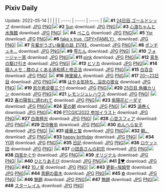 ## Pixiv Daily
Update: 2022-05-14
|      |      |      |
| :----: | :----: | :----: |
|![](https://pixiv.microyu.workers.dev/c/240x480/img-master/img/2022/05/12/00/00/07/98280322_p0_master1200.jpg) **#1** [24日目,ゴールドシップ](https://www.pixiv.net/artworks/98280322) download: [JPG](https://pixiv.microyu.workers.dev/img-original/img/2022/05/12/00/00/07/98280322_p0.jpg) [PNG](https://pixiv.microyu.workers.dev/img-original/img/2022/05/12/00/00/07/98280322_p0.png)|![](https://pixiv.microyu.workers.dev/c/240x480/img-master/img/2022/05/12/00/00/13/98280356_p0_master1200.jpg) **#2** [Sun](https://www.pixiv.net/artworks/98280356) download: [JPG](https://pixiv.microyu.workers.dev/img-original/img/2022/05/12/00/00/13/98280356_p0.jpg) [PNG](https://pixiv.microyu.workers.dev/img-original/img/2022/05/12/00/00/13/98280356_p0.png)|![](https://pixiv.microyu.workers.dev/c/240x480/img-master/img/2022/05/12/00/00/04/98280296_p0_master1200.jpg) **#3** [心海ちゃんと水族館](https://www.pixiv.net/artworks/98280296) download: [JPG](https://pixiv.microyu.workers.dev/img-original/img/2022/05/12/00/00/04/98280296_p0.jpg) [PNG](https://pixiv.microyu.workers.dev/img-original/img/2022/05/12/00/00/04/98280296_p0.png)|
|![](https://pixiv.microyu.workers.dev/c/240x480/img-master/img/2022/05/12/00/00/00/98280261_p0_master1200.jpg) **#4** [ぺこら](https://www.pixiv.net/artworks/98280261) download: [JPG](https://pixiv.microyu.workers.dev/img-original/img/2022/05/12/00/00/00/98280261_p0.jpg) [PNG](https://pixiv.microyu.workers.dev/img-original/img/2022/05/12/00/00/00/98280261_p0.png)|![](https://pixiv.microyu.workers.dev/c/240x480/img-master/img/2022/05/13/00/00/00/98301037_p0_master1200.jpg) **#5** [Yor](https://www.pixiv.net/artworks/98301037) download: [JPG](https://pixiv.microyu.workers.dev/img-original/img/2022/05/13/00/00/00/98301037_p0.jpg) [PNG](https://pixiv.microyu.workers.dev/img-original/img/2022/05/13/00/00/00/98301037_p0.png)|![](https://pixiv.microyu.workers.dev/c/240x480/img-master/img/2022/05/12/22/12/14/98292206_p0_master1200.jpg) **#6** [fake x true（SPY×FAMILY）](https://www.pixiv.net/artworks/98292206) download: [JPG](https://pixiv.microyu.workers.dev/img-original/img/2022/05/12/22/12/14/98292206_p0.jpg) [PNG](https://pixiv.microyu.workers.dev/img-original/img/2022/05/12/22/12/14/98292206_p0.png)|
|![](https://pixiv.microyu.workers.dev/c/240x480/img-master/img/2022/05/13/19/00/07/98314673_p0_master1200.jpg) **#7** [先輩がうざい後輩の話【178】](https://www.pixiv.net/artworks/98314673) download: [JPG](https://pixiv.microyu.workers.dev/img-original/img/2022/05/13/19/00/07/98314673_p0.jpg) [PNG](https://pixiv.microyu.workers.dev/img-original/img/2022/05/13/19/00/07/98314673_p0.png)|![](https://pixiv.microyu.workers.dev/c/240x480/img-master/img/2022/05/12/07/30/00/98285809_p0_master1200.jpg) **#8** [ポンチュキ…](https://www.pixiv.net/artworks/98285809) download: [JPG](https://pixiv.microyu.workers.dev/img-original/img/2022/05/12/07/30/00/98285809_p0.jpg) [PNG](https://pixiv.microyu.workers.dev/img-original/img/2022/05/12/07/30/00/98285809_p0.png)|![](https://pixiv.microyu.workers.dev/c/240x480/img-master/img/2022/05/12/00/00/06/98280310_p0_master1200.jpg) **#9** [雫たん](https://www.pixiv.net/artworks/98280310) download: [JPG](https://pixiv.microyu.workers.dev/img-original/img/2022/05/12/00/00/06/98280310_p0.jpg) [PNG](https://pixiv.microyu.workers.dev/img-original/img/2022/05/12/00/00/06/98280310_p0.png)|
|![](https://pixiv.microyu.workers.dev/c/240x480/img-master/img/2022/05/13/17/24/14/98312928_p0_master1200.jpg) **#10** [フォージャー家](https://www.pixiv.net/artworks/98312928) download: [JPG](https://pixiv.microyu.workers.dev/img-original/img/2022/05/13/17/24/14/98312928_p0.jpg) [PNG](https://pixiv.microyu.workers.dev/img-original/img/2022/05/13/17/24/14/98312928_p0.png)|![](https://pixiv.microyu.workers.dev/c/240x480/img-master/img/2022/05/13/00/00/09/98301124_p0_master1200.jpg) **#11** [pink](https://www.pixiv.net/artworks/98301124) download: [JPG](https://pixiv.microyu.workers.dev/img-original/img/2022/05/13/00/00/09/98301124_p0.jpg) [PNG](https://pixiv.microyu.workers.dev/img-original/img/2022/05/13/00/00/09/98301124_p0.png)|![](https://pixiv.microyu.workers.dev/c/240x480/img-master/img/2022/05/12/00/00/03/98280286_p0_master1200.jpg) **#12** [真冬の駆け引き](https://www.pixiv.net/artworks/98280286) download: [JPG](https://pixiv.microyu.workers.dev/img-original/img/2022/05/12/00/00/03/98280286_p0.jpg) [PNG](https://pixiv.microyu.workers.dev/img-original/img/2022/05/12/00/00/03/98280286_p0.png)|
|![](https://pixiv.microyu.workers.dev/c/240x480/img-master/img/2022/05/13/00/00/07/98301100_p0_master1200.jpg) **#13** [ヒソカ](https://www.pixiv.net/artworks/98301100) download: [JPG](https://pixiv.microyu.workers.dev/img-original/img/2022/05/13/00/00/07/98301100_p0.jpg) [PNG](https://pixiv.microyu.workers.dev/img-original/img/2022/05/13/00/00/07/98301100_p0.png)|![](https://pixiv.microyu.workers.dev/c/240x480/img-master/img/2022/05/12/09/00/01/98286553_p0_master1200.jpg) **#14** [個人メモ：膝のよくある違和感と修正法](https://www.pixiv.net/artworks/98286553) download: [JPG](https://pixiv.microyu.workers.dev/img-original/img/2022/05/12/09/00/01/98286553_p0.jpg) [PNG](https://pixiv.microyu.workers.dev/img-original/img/2022/05/12/09/00/01/98286553_p0.png)|![](https://pixiv.microyu.workers.dev/c/240x480/img-master/img/2022/05/12/00/00/11/98280345_p0_master1200.jpg) **#15** [白百合](https://www.pixiv.net/artworks/98280345) download: [JPG](https://pixiv.microyu.workers.dev/img-original/img/2022/05/12/00/00/11/98280345_p0.jpg) [PNG](https://pixiv.microyu.workers.dev/img-original/img/2022/05/12/00/00/11/98280345_p0.png)|
|![](https://pixiv.microyu.workers.dev/c/240x480/img-master/img/2022/05/12/00/11/02/98280806_p0_master1200.jpg) **#16** [神里綾人](https://www.pixiv.net/artworks/98280806) download: [JPG](https://pixiv.microyu.workers.dev/img-original/img/2022/05/12/00/11/02/98280806_p0.jpg) [PNG](https://pixiv.microyu.workers.dev/img-original/img/2022/05/12/00/11/02/98280806_p0.png)|![](https://pixiv.microyu.workers.dev/c/240x480/img-master/img/2022/05/12/00/00/13/98280354_p0_master1200.jpg) **#17** [20～23日目](https://www.pixiv.net/artworks/98280354) download: [JPG](https://pixiv.microyu.workers.dev/img-original/img/2022/05/12/00/00/13/98280354_p0.jpg) [PNG](https://pixiv.microyu.workers.dev/img-original/img/2022/05/12/00/00/13/98280354_p0.png)|![](https://pixiv.microyu.workers.dev/c/240x480/img-master/img/2022/05/13/00/00/52/98301246_p0_master1200.jpg) **#18** [はやる気持ち、浴衣の彼女](https://www.pixiv.net/artworks/98301246) download: [JPG](https://pixiv.microyu.workers.dev/img-original/img/2022/05/13/00/00/52/98301246_p0.jpg) [PNG](https://pixiv.microyu.workers.dev/img-original/img/2022/05/13/00/00/52/98301246_p0.png)|
|![](https://pixiv.microyu.workers.dev/c/240x480/img-master/img/2022/05/12/16/27/38/98291240_p0_master1200.jpg) **#19** [凯尔希说要三个1](https://www.pixiv.net/artworks/98291240) download: [JPG](https://pixiv.microyu.workers.dev/img-original/img/2022/05/12/16/27/38/98291240_p0.jpg) [PNG](https://pixiv.microyu.workers.dev/img-original/img/2022/05/12/16/27/38/98291240_p0.png)|![](https://pixiv.microyu.workers.dev/c/240x480/img-master/img/2022/05/13/00/00/11/98301135_p0_master1200.jpg) **#20** [25日目,角楯カリン](https://www.pixiv.net/artworks/98301135) download: [JPG](https://pixiv.microyu.workers.dev/img-original/img/2022/05/13/00/00/11/98301135_p0.jpg) [PNG](https://pixiv.microyu.workers.dev/img-original/img/2022/05/13/00/00/11/98301135_p0.png)|![](https://pixiv.microyu.workers.dev/c/240x480/img-master/img/2022/05/12/20/30/00/98295670_p0_master1200.jpg) **#21** [レモンジュレハウス](https://www.pixiv.net/artworks/98295670) download: [JPG](https://pixiv.microyu.workers.dev/img-original/img/2022/05/12/20/30/00/98295670_p0.jpg) [PNG](https://pixiv.microyu.workers.dev/img-original/img/2022/05/12/20/30/00/98295670_p0.png)|
|![](https://pixiv.microyu.workers.dev/c/240x480/img-master/img/2022/05/13/00/00/03/98301058_p0_master1200.jpg) **#22** [春の陽気に誘われて](https://www.pixiv.net/artworks/98301058) download: [JPG](https://pixiv.microyu.workers.dev/img-original/img/2022/05/13/00/00/03/98301058_p0.jpg) [PNG](https://pixiv.microyu.workers.dev/img-original/img/2022/05/13/00/00/03/98301058_p0.png)|![](https://pixiv.microyu.workers.dev/c/240x480/img-master/img/2022/05/13/20/30/00/98316647_p0_master1200.jpg) **#23** [紫陽花ビーダマ](https://www.pixiv.net/artworks/98316647) download: [JPG](https://pixiv.microyu.workers.dev/img-original/img/2022/05/13/20/30/00/98316647_p0.jpg) [PNG](https://pixiv.microyu.workers.dev/img-original/img/2022/05/13/20/30/00/98316647_p0.png)|![](https://pixiv.microyu.workers.dev/c/240x480/img-master/img/2022/05/13/13/28/55/98309929_p0_master1200.jpg) **#24** [夏の朝](https://www.pixiv.net/artworks/98309929) download: [JPG](https://pixiv.microyu.workers.dev/img-original/img/2022/05/13/13/28/55/98309929_p0.jpg) [PNG](https://pixiv.microyu.workers.dev/img-original/img/2022/05/13/13/28/55/98309929_p0.png)|
|![](https://pixiv.microyu.workers.dev/c/240x480/img-master/img/2022/05/12/00/52/55/98281805_p0_master1200.jpg) **#25** [渦巻く](https://www.pixiv.net/artworks/98281805) download: [JPG](https://pixiv.microyu.workers.dev/img-original/img/2022/05/12/00/52/55/98281805_p0.jpg) [PNG](https://pixiv.microyu.workers.dev/img-original/img/2022/05/12/00/52/55/98281805_p0.png)|![](https://pixiv.microyu.workers.dev/c/240x480/img-master/img/2022/05/12/13/59/24/98289599_p0_master1200.jpg) **#26** [PTCGIC2022 参加イラスト](https://www.pixiv.net/artworks/98289599) download: [JPG](https://pixiv.microyu.workers.dev/img-original/img/2022/05/12/13/59/24/98289599_p0.jpg) [PNG](https://pixiv.microyu.workers.dev/img-original/img/2022/05/12/13/59/24/98289599_p0.png)|![](https://pixiv.microyu.workers.dev/c/240x480/img-master/img/2022/05/12/00/00/08/98280328_p0_master1200.jpg) **#27** [白夜極光](https://www.pixiv.net/artworks/98280328) download: [JPG](https://pixiv.microyu.workers.dev/img-original/img/2022/05/12/00/00/08/98280328_p0.jpg) [PNG](https://pixiv.microyu.workers.dev/img-original/img/2022/05/12/00/00/08/98280328_p0.png)|
|![](https://pixiv.microyu.workers.dev/c/240x480/img-master/img/2022/05/13/00/00/09/98301120_p0_master1200.jpg) **#28** [心空スフィア](https://www.pixiv.net/artworks/98301120) download: [JPG](https://pixiv.microyu.workers.dev/img-original/img/2022/05/13/00/00/09/98301120_p0.jpg) [PNG](https://pixiv.microyu.workers.dev/img-original/img/2022/05/13/00/00/09/98301120_p0.png)|![](https://pixiv.microyu.workers.dev/c/240x480/img-master/img/2022/05/12/19/00/02/98293770_p0_master1200.jpg) **#29** [空中散歩](https://www.pixiv.net/artworks/98293770) download: [JPG](https://pixiv.microyu.workers.dev/img-original/img/2022/05/12/19/00/02/98293770_p0.jpg) [PNG](https://pixiv.microyu.workers.dev/img-original/img/2022/05/12/19/00/02/98293770_p0.png)|![](https://pixiv.microyu.workers.dev/c/240x480/img-master/img/2022/05/12/00/00/07/98280323_p0_master1200.jpg) **#30** [めんへら女子](https://www.pixiv.net/artworks/98280323) download: [JPG](https://pixiv.microyu.workers.dev/img-original/img/2022/05/12/00/00/07/98280323_p0.jpg) [PNG](https://pixiv.microyu.workers.dev/img-original/img/2022/05/12/00/00/07/98280323_p0.png)|
|![](https://pixiv.microyu.workers.dev/c/240x480/img-master/img/2022/05/12/00/21/43/98281111_p0_master1200.jpg) **#31** [綾華と蛍](https://www.pixiv.net/artworks/98281111) download: [JPG](https://pixiv.microyu.workers.dev/img-original/img/2022/05/12/00/21/43/98281111_p0.jpg) [PNG](https://pixiv.microyu.workers.dev/img-original/img/2022/05/12/00/21/43/98281111_p0.png)|![](https://pixiv.microyu.workers.dev/c/240x480/img-master/img/2022/05/13/01/41/53/98303483_p0_master1200.jpg) **#32** [朝。](https://www.pixiv.net/artworks/98303483) download: [JPG](https://pixiv.microyu.workers.dev/img-original/img/2022/05/13/01/41/53/98303483_p0.jpg) [PNG](https://pixiv.microyu.workers.dev/img-original/img/2022/05/13/01/41/53/98303483_p0.png)|![](https://pixiv.microyu.workers.dev/c/240x480/img-master/img/2022/05/12/01/13/06/98282250_p0_master1200.jpg) **#33** [happy birthday](https://www.pixiv.net/artworks/98282250) download: [JPG](https://pixiv.microyu.workers.dev/img-original/img/2022/05/12/01/13/06/98282250_p0.jpg) [PNG](https://pixiv.microyu.workers.dev/img-original/img/2022/05/12/01/13/06/98282250_p0.png)|
|![](https://pixiv.microyu.workers.dev/c/240x480/img-master/img/2022/05/13/00/12/51/98301661_p0_master1200.jpg) **#34** [YOR](https://www.pixiv.net/artworks/98301661) download: [JPG](https://pixiv.microyu.workers.dev/img-original/img/2022/05/13/00/12/51/98301661_p0.jpg) [PNG](https://pixiv.microyu.workers.dev/img-original/img/2022/05/13/00/12/51/98301661_p0.png)|![](https://pixiv.microyu.workers.dev/c/240x480/img-master/img/2022/05/12/20/23/45/98295531_p0_master1200.jpg) **#35** [日記](https://www.pixiv.net/artworks/98295531) download: [JPG](https://pixiv.microyu.workers.dev/img-original/img/2022/05/12/20/23/45/98295531_p0.jpg) [PNG](https://pixiv.microyu.workers.dev/img-original/img/2022/05/12/20/23/45/98295531_p0.png)|![](https://pixiv.microyu.workers.dev/c/240x480/img-master/img/2022/05/13/00/11/30/98301590_p0_master1200.jpg) **#36** [ロケット団](https://www.pixiv.net/artworks/98301590) download: [JPG](https://pixiv.microyu.workers.dev/img-original/img/2022/05/13/00/11/30/98301590_p0.jpg) [PNG](https://pixiv.microyu.workers.dev/img-original/img/2022/05/13/00/11/30/98301590_p0.png)|
|![](https://pixiv.microyu.workers.dev/c/240x480/img-master/img/2022/05/13/16/06/15/98311804_p0_master1200.jpg) **#37** [小田島さんの初恋](https://www.pixiv.net/artworks/98311804) download: [JPG](https://pixiv.microyu.workers.dev/img-original/img/2022/05/13/16/06/15/98311804_p0.jpg) [PNG](https://pixiv.microyu.workers.dev/img-original/img/2022/05/13/16/06/15/98311804_p0.png)|![](https://pixiv.microyu.workers.dev/c/240x480/img-master/img/2022/05/12/00/55/34/98281870_p0_master1200.jpg) **#38** [四宮かぐや](https://www.pixiv.net/artworks/98281870) download: [JPG](https://pixiv.microyu.workers.dev/img-original/img/2022/05/12/00/55/34/98281870_p0.jpg) [PNG](https://pixiv.microyu.workers.dev/img-original/img/2022/05/12/00/55/34/98281870_p0.png)|![](https://pixiv.microyu.workers.dev/c/240x480/img-master/img/2022/05/13/15/11/01/98301064_p0_master1200.jpg) **#39** [オリジナル](https://www.pixiv.net/artworks/98301064) download: [JPG](https://pixiv.microyu.workers.dev/img-original/img/2022/05/13/15/11/01/98301064_p0.jpg) [PNG](https://pixiv.microyu.workers.dev/img-original/img/2022/05/13/15/11/01/98301064_p0.png)|
|![](https://pixiv.microyu.workers.dev/c/240x480/img-master/img/2022/05/12/18/39/05/98293341_p0_master1200.jpg) **#40** [ひとりあそび](https://www.pixiv.net/artworks/98293341) download: [JPG](https://pixiv.microyu.workers.dev/img-original/img/2022/05/12/18/39/05/98293341_p0.jpg) [PNG](https://pixiv.microyu.workers.dev/img-original/img/2022/05/12/18/39/05/98293341_p0.png)|![](https://pixiv.microyu.workers.dev/c/240x480/img-master/img/2022/05/13/00/02/29/98301327_p0_master1200.jpg) **#41** [🏥❤️‍](https://www.pixiv.net/artworks/98301327) download: [JPG](https://pixiv.microyu.workers.dev/img-original/img/2022/05/13/00/02/29/98301327_p0.jpg) [PNG](https://pixiv.microyu.workers.dev/img-original/img/2022/05/13/00/02/29/98301327_p0.png)|![](https://pixiv.microyu.workers.dev/c/240x480/img-master/img/2022/05/12/00/00/07/98280318_p0_master1200.jpg) **#42** [10ノ星](https://www.pixiv.net/artworks/98280318) download: [JPG](https://pixiv.microyu.workers.dev/img-original/img/2022/05/12/00/00/07/98280318_p0.jpg) [PNG](https://pixiv.microyu.workers.dev/img-original/img/2022/05/12/00/00/07/98280318_p0.png)|
|![](https://pixiv.microyu.workers.dev/c/240x480/img-master/img/2022/05/12/00/18/15/98281016_p0_master1200.jpg) **#43** [更新~埃姆登](https://www.pixiv.net/artworks/98281016) download: [JPG](https://pixiv.microyu.workers.dev/img-original/img/2022/05/12/00/18/15/98281016_p0.jpg) [PNG](https://pixiv.microyu.workers.dev/img-original/img/2022/05/12/00/18/15/98281016_p0.png)|![](https://pixiv.microyu.workers.dev/c/240x480/img-master/img/2022/05/12/00/00/09/98280337_p0_master1200.jpg) **#44** [青銅の苗木](https://www.pixiv.net/artworks/98280337) download: [JPG](https://pixiv.microyu.workers.dev/img-original/img/2022/05/12/00/00/09/98280337_p0.jpg) [PNG](https://pixiv.microyu.workers.dev/img-original/img/2022/05/12/00/00/09/98280337_p0.png)|![](https://pixiv.microyu.workers.dev/c/240x480/img-master/img/2022/05/12/22/05/18/98298128_p0_master1200.jpg) **#45** [✿](https://www.pixiv.net/artworks/98298128) download: [JPG](https://pixiv.microyu.workers.dev/img-original/img/2022/05/12/22/05/18/98298128_p0.jpg) [PNG](https://pixiv.microyu.workers.dev/img-original/img/2022/05/12/22/05/18/98298128_p0.png)|
|![](https://pixiv.microyu.workers.dev/c/240x480/img-master/img/2022/05/13/21/40/28/98318472_p0_master1200.jpg) **#46** [無題](https://www.pixiv.net/artworks/98318472) download: [JPG](https://pixiv.microyu.workers.dev/img-original/img/2022/05/13/21/40/28/98318472_p0.jpg) [PNG](https://pixiv.microyu.workers.dev/img-original/img/2022/05/13/21/40/28/98318472_p0.png)|![](https://pixiv.microyu.workers.dev/c/240x480/img-master/img/2022/05/13/10/48/31/98308135_p0_master1200.jpg) **#47** [無題](https://www.pixiv.net/artworks/98308135) download: [JPG](https://pixiv.microyu.workers.dev/img-original/img/2022/05/13/10/48/31/98308135_p0.jpg) [PNG](https://pixiv.microyu.workers.dev/img-original/img/2022/05/13/10/48/31/98308135_p0.png)|![](https://pixiv.microyu.workers.dev/c/240x480/img-master/img/2022/05/12/16/23/09/98291189_p0_master1200.jpg) **#48** [スターレイル](https://www.pixiv.net/artworks/98291189) download: [JPG](https://pixiv.microyu.workers.dev/img-original/img/2022/05/12/16/23/09/98291189_p0.jpg) [PNG](https://pixiv.microyu.workers.dev/img-original/img/2022/05/12/16/23/09/98291189_p0.png)|
